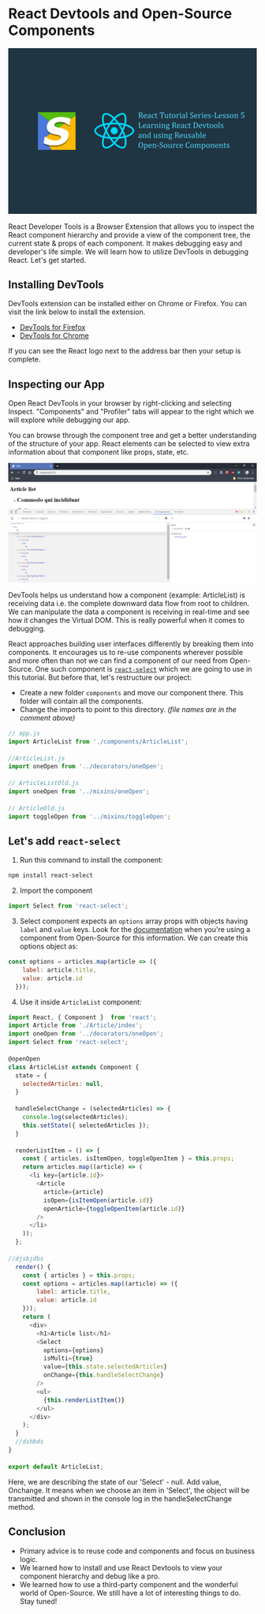 # React Devtools and Open-Source Components

![cover](./soshacelesson5.png)

React Developer Tools is a Browser Extension that allows you to inspect the React component hierarchy and provide a view of the component tree, the current state & props of each component. It makes debugging easy and developer's life simple. We will learn how to utilize DevTools in debugging React. Let's get started.

## Installing DevTools

DevTools extension can be installed either on Chrome or Firefox. You can visit the link below to install the extension.

* [DevTools for Firefox](https://addons.mozilla.org/en-US/firefox/addon/react-devtools/)
* [DevTools for Chrome](https://addons.mozilla.org/en-US/firefox/addon/react-devtools/)

If you can see the React logo next to the address bar then your setup is complete.

## Inspecting our App
Open React DevTools in your browser by right-clicking and selecting Inspect. "Components" and "Profiler" tabs will appear to the right which we will explore while debugging our app.

You can browse through the component tree and get a better understanding of the structure of your app. React elements can be selected to view extra information about that component like props, state, etc.

![devtools](./devtools.png)

DevTools helps us understand how a component (example: ArticleList) is receiving data i.e. the complete downward data flow from root to children. We can manipulate the data a component is receiving in real-time and see how it changes the Virtual DOM. This is really powerful when it comes to debugging.  

React approaches building user interfaces differently by breaking them into components. It encourages us to re-use components wherever possible and more often than not we can find a component of our need from Open-Source. One such component is [`react-select`](https://github.com/JedWatson/react-select) which we are going to use in this tutorial. But before that, let's restructure our project: 

* Create a new folder `components` and move our component there. This folder will contain all the components.
* Change the imports to point to this directory. *(file names are in the comment above)*
```js
// app.js
import ArticleList from './components/ArticleList';

//ArticleList.js
import oneOpen from '../decorators/oneOpen';

// ArticleListOld.js
import oneOpen from '../mixins/oneOpen';

// ArticleOld.js
import toggleOpen from '../mixins/toggleOpen';
```
## Let's add `react-select`
1. Run this command to install the component:
```sh
npm install react-select
```

2. Import the component
```js
import Select from 'react-select';
```
3. Select component expects an `options` array props with objects having `label` and `value` keys. Look for the [documentation](https://github.com/JedWatson/react-select#props) when you're using a component from Open-Source for this information. We can create this options object as:

```js
const options = articles.map(article => ({
    label: article.title,
    value: article.id
  }));
```

4. Use it inside `ArticleList` component:

```js
import React, { Component }  from 'react';
import Article from './Article/index';
import oneOpen from '../decorators/oneOpen';
import Select from 'react-select';

@openOpen
class ArticleList extends Component {
  state = { 
    selectedArticles: null, 
  }
    
  handleSelectChange = (selectedArticles) => {
    console.log(selectedArticles);
    this.setState({ selectedArticles });
  }

  renderListItem = () => {
    const { articles, isItemOpen, toggleOpenItem } = this.props;
    return articles.map((article) => (
      <li key={article.id}>
        <Article
          article={article}
          isOpen={isItemOpen(article.id)}
          openArticle={toggleOpenItem(article.id)}
        />
      </li>
    ));
  };

//djsbjdbs
  render() {
    const { articles } = this.props;
    const options = articles.map((article) => ({
        label: article.title,
        value: article.id
    }));
    return (
      <div>
        <h1>Article list</h1>
        <Select
          options={options}
          isMulti={true}
          value={this.state.selectedArticles}
          onChange={this.handleSelectChange}
        />
        <ul>
          {this.renderListItem()}
        </ul>
      </div>
    );
  }
  //dshbds
}

export default ArticleList;
```

Here, we are describing the state of our 'Select' - null. Add value, Onchange. It means when we choose an item in 'Select', the object will be transmitted and shown in the console log in the handleSelectChange method.

## Conclusion
* Primary advice is to reuse code and components and focus on business logic. 
* We learned how to install and use React Devtools to view your component hierarchy and debug like a pro. 
* We learned how to use a third-party component and the wonderful world of Open-Source. We still have a lot of interesting things to do. Stay tuned!
